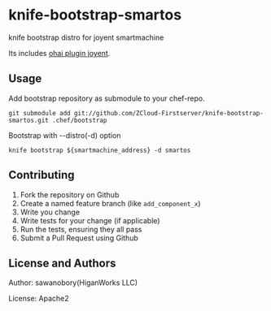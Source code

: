knife-bootstrap-smartos
=======================

knife bootstrap distro for joyent smartmachine

Its includes [ohai plugin joyent](https://github.com/ZCloud-Firstserver/ohai_plugin_joyent).

Usage
---

Add bootstrap repository as submodule to your chef-repo.

`git submodule add git://github.com/ZCloud-Firstserver/knife-bootstrap-smartos.git .chef/bootstrap`

Bootstrap with --distro(-d) option

`knife bootstrap ${smartmachine_address} -d smartos`


Contributing
------------

1. Fork the repository on Github
2. Create a named feature branch (like `add_component_x`)
3. Write you change
4. Write tests for your change (if applicable)
5. Run the tests, ensuring they all pass
6. Submit a Pull Request using Github

License and Authors
-------------------
Author: sawanobory(HiganWorks LLC)

License: Apache2
